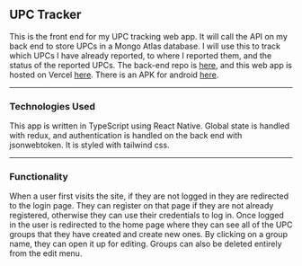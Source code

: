 ## UPC Tracker

This is the front end for my UPC tracking web app. It will call the API on my back end to store UPCs in a Mongo Atlas database. I will use this to track which UPCs I have already reported, to where I reported them, and the status of the reported UPCs. The back-end repo is [here](https://github.com/JonathanDPotter/upc-tracker), and this web app is hosted on Vercel [here](https://upc-tracker-efxn5f8q7-jonathandpotter.vercel.app/). There is an APK for android [here](https://drive.google.com/uc?export=download&id=1W3OJ3BTU2PwaRoX13E5zNkZX97Q-h6IO).

---

### Technologies Used

This app is written in TypeScript using React Native. Global state is handled with redux, and authentication is handled on the back end with jsonwebtoken. It is styled with tailwind css.

---

### Functionality

When a user first visits the site, if they are not logged in they are redirected to the login page. They can register on that page if they are not already registered, otherwise they can use their credentials to log in. Once logged in the user is redirected to the home page where they can see all of the UPC groups that they have created and create new ones. By clicking on a group name, they can open it up for editing. Groups can also be deleted entirely from the edit menu.
